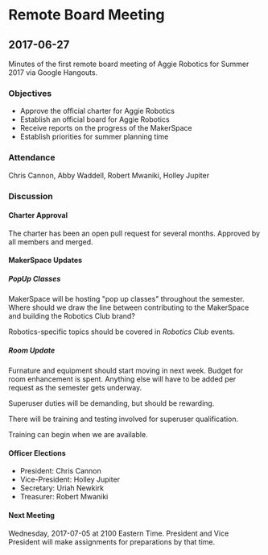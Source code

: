 # Remote Board Meeting
## 2017-06-27

Minutes of the first remote board meeting of Aggie Robotics for Summer 2017 via Google Hangouts.

### Objectives

* Approve the official charter for Aggie Robotics
* Establish an official board for Aggie Robotics
* Receive reports on the progress of the MakerSpace
* Establish priorities for summer planning time

### Attendance

Chris Cannon, Abby Waddell, Robert Mwaniki, Holley Jupiter

### Discussion

#### Charter Approval

The charter has been an open pull request for several months. Approved by all members and merged.

#### MakerSpace Updates

##### PopUp Classes

MakerSpace will be hosting "pop up classes" throughout the semester. Where should we draw the line between contributing
to the MakerSpace and building the Robotics Club brand?

Robotics-specific topics should be covered in _Robotics Club_ events.

##### Room Update

Furnature and equipment should start moving in next week. Budget for room enhancement is spent. Anything else will have
to be added per request as the semester gets underway.

Superuser duties will be demanding, but should be rewarding.

There will be training and testing involved for superuser qualification.

Training can begin when we are available.

#### Officer Elections

* President: Chris Cannon
* Vice-President: Holley Jupiter
* Secretary: Uriah Newkirk
* Treasurer: Robert Mwaniki

#### Next Meeting

Wednesday, 2017-07-05 at 2100 Eastern Time. President and Vice President will make assignments for preparations by that time.
